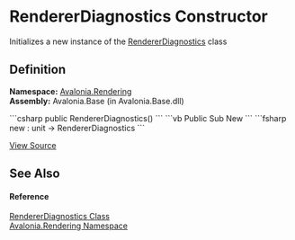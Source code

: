 # RendererDiagnostics Constructor


Initializes a new instance of the <a href="T_Avalonia_Rendering_RendererDiagnostics">RendererDiagnostics</a> class



## Definition
**Namespace:** <a href="N_Avalonia_Rendering">Avalonia.Rendering</a>  
**Assembly:** Avalonia.Base (in Avalonia.Base.dll)

<Tabs groupId="api-code-preview">
<TabItem value="csharp" label="C#">
```csharp
public RendererDiagnostics()
```
</TabItem>
<TabItem value="vb" label="VB">
```vb
Public Sub New
```
</TabItem>
<TabItem value="fsharp" label="F#">
```fsharp
new : unit -> RendererDiagnostics
```
</TabItem>
</Tabs>



<a href="https://github.com/AvaloniaUI/Avalonia/tree/master/src/Avalonia.Base/Rendering/RendererDiagnostics.cs" title="View the source code">View Source</a>



## See Also


#### Reference
<a href="T_Avalonia_Rendering_RendererDiagnostics">RendererDiagnostics Class</a>  
<a href="N_Avalonia_Rendering">Avalonia.Rendering Namespace</a>  

